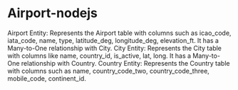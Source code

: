 # Airport-nodejs

Airport Entity: Represents the Airport table with columns such as icao_code, iata_code, name, type, latitude_deg, longitude_deg, elevation_ft. It has a Many-to-One relationship with City.
City Entity: Represents the City table with columns like name, country_id, is_active, lat, long. It has a Many-to-One relationship with Country.
Country Entity: Represents the Country table with columns such as name, country_code_two, country_code_three, mobile_code, continent_id.
